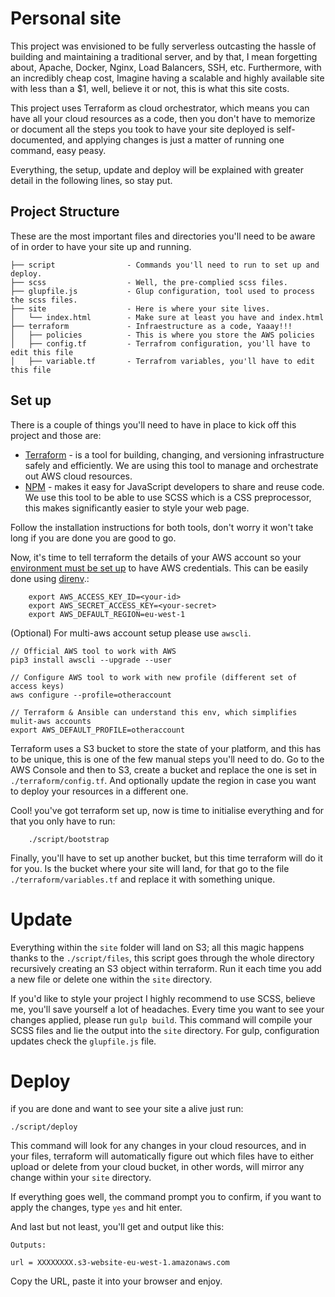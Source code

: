 # Personal site

This project was envisioned to be fully serverless outcasting the hassle of building and maintaining a traditional server, and by that, I mean forgetting about, Apache, Docker, Nginx, Load Balancers, SSH, etc. Furthermore, with an incredibly cheap cost, Imagine having a scalable and highly available site with less than a $1, well, believe it or not, this is what this site costs.

This project uses Terraform as cloud orchestrator, which means you can have all your cloud resources as a code, then you don't have to memorize or document all the steps you took to have your site deployed is self-documented, and applying changes is just a matter of running one command, easy peasy.

Everything, the setup, update and deploy will be explained with greater detail in the following lines, so stay put.

## Project Structure
These are the most important files and directories you'll need to be aware of in order to have your site up and running.

    ├── script                - Commands you'll need to run to set up and deploy.
    ├── scss                  - Well, the pre-complied scss files.
    ├── glupfile.js           - Glup configuration, tool used to process the scss files.
    ├── site                  - Here is where your site lives.
    │   └── index.html        - Make sure at least you have and index.html
    ├── terraform             - Infraestructure as a code, Yaaay!!!
    │   ├── policies          - This is where you store the AWS policies
    │   ├── config.tf         - Terrafrom configuration, you'll have to edit this file
    │   ├── variable.tf       - Terrafrom variables, you'll have to edit this file

## Set up

There is a couple of things you'll need to have in place to kick off this project and those are:

* [Terraform](https://learn.hashicorp.com/terraform/getting-started/install.html) - is a tool for building, changing, and versioning infrastructure safely and efficiently.
We are using this tool to manage and orchestrate out AWS cloud resources.
* [NPM](https://www.npmjs.com/get-npm) - makes it easy for JavaScript developers to share and reuse code.
We use this tool to be able to use SCSS which is a CSS preprocessor, this makes significantly easier to style your web page.

Follow the installation instructions for both tools, don't worry it won't take long if you are done you are good to go.

Now, it's time to tell terraform the details of your AWS account so your [environment must be set up](https://docs.aws.amazon.com/cli/latest/userguide/cli-configure-envvars.html) to have AWS credentials. This can be easily done using [direnv](https://direnv.net/).:
        
        export AWS_ACCESS_KEY_ID=<your-id>
        export AWS_SECRET_ACCESS_KEY=<your-secret>
        export AWS_DEFAULT_REGION=eu-west-1

(Optional) For multi-aws account setup please use `awscli`.

    // Official AWS tool to work with AWS
    pip3 install awscli --upgrade --user

    // Configure AWS tool to work with new profile (different set of access keys)
    aws configure --profile=otheraccount

    // Terraform & Ansible can understand this env, which simplifies mulit-aws accounts
    export AWS_DEFAULT_PROFILE=otheraccount

Terraform uses a S3 bucket to store the state of your platform, and this has to be unique, this is one of the few manual steps you'll need to do.
Go to the AWS Console and then to S3, create a bucket and replace the one is set in `./terraform/config.tf`. And optionally update the region in case you want to deploy your resources in a different one.
   
Cool! you've got terraform set up, now is time to initialise everything and for that you only have to run:

        ./script/bootstrap  
        
Finally, you'll have to set up another bucket, but this time terraform will do it for you. Is the bucket where your site will land, for that go to the file `./terraform/variables.tf` and replace it with something unique.
# Update

Everything within the `site` folder will land on S3; all this magic happens thanks to the `./script/files`,  this script goes through the whole directory recursively creating an S3 object within terraform.
Run it each time you add a new file or delete one within the `site` directory.

If you'd like to style your project I highly recommend to use SCSS, believe me, you'll save yourself a lot of headaches. Every time  you want to see your changes applied, please run `gulp build`. This command will compile your SCSS files and lie the output into the `site` directory.
For gulp, configuration updates check the `glupfile.js` file.

# Deploy

if you are done and want to see your site a alive just run:

    ./script/deploy
    
This command will look for any changes in your cloud resources, and in your files, terraform will automatically figure out which files have to either upload or delete from your cloud bucket, in other words, will mirror any change within your `site` directory.

If everything goes well, the command prompt you to confirm, if you want to apply the changes, type `yes` and hit enter.

And last but not least, you'll get and output like this:

    Outputs:
    
    url = XXXXXXXX.s3-website-eu-west-1.amazonaws.com

Copy the URL, paste it into your browser and enjoy.
